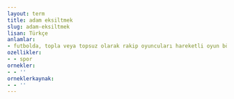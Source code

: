 ```yaml
---
layout: term
title: adam eksiltmek
slug: adam-eksiltmek
lisan: Türkçe
anlamlar:
- futbolda, topla veya topsuz olarak rakip oyuncuları hareketli oyun bölgesinin dışında bırakmak
ozellikler:
- - spor
ornekler:
- - ''
orneklerkaynak:
- - ''
---
```

